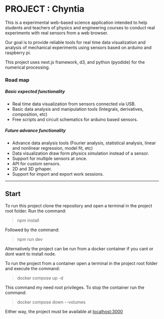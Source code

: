 # PROJECT : Chyntia
This is a experimental web-based science application intended to help students and teachers of physics and engineering courses to conduct real experiments with real sensors from a web browser.

Our goal is to provide reliable tools for real time data visualization and analysis of mechanical experiments using sensors based on arduino and raspberry pi.

This project uses next.js framework, d3, and python (pyodide) for the numerical processing.

### Road map
##### Basic expected functionality
- Real time data visualization from sensors connected via USB.
- Basic data analysis and manipulation tools (Integrals, derivatives, composition, etc)
- Free scripts and circuit schematics for arduino based sensors.

##### Future advance functionality
- Advance data analysis tools (Fourier analysis, statistical analysis, linear and nonlinear regression, model fit, etc)
- Data visualization draw form physics simulation instead of a sensor.
- Support for multiple sensors at once.
- API for custom sensors.
- 2D and 3D grhaper.
- Support for import and export work sessions.
___
## Start
To run this project clone the repository and open a terminal in the project root folder.
Run the command:
> npm install

Followed by the command:
> npm run dev

Alternatively the project can be run from a docker container if you cant or dont want to install node.

To run the project from a container open a terminal in the project root folder and execute the command:
> docker compose up -d

This command my need root privileges.
To stop the container run the command:
> docker compose down --volumes

Either way, the project must be available at [localhost:3000](http://localhost:3000 "localhost:3000")